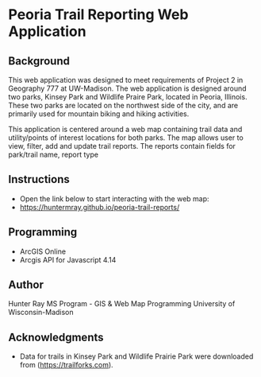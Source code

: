 Peoria Trail Reporting Web Application
======================================

## Background
This web application was designed to meet requirements of Project 2 in Geography 777 at UW-Madison. The web application is designed around two parks, Kinsey Park and Wildlife Praire Park, located in Peoria, Illinois. These two parks are located on the northwest side of the city, and are primarily used for mountain biking and hiking activities.

This application is centered around a web map containing trail data and utility/points of interest locations for both parks. The map allows user to view, filter, add and update trail reports. The reports contain fields for park/trail name, report type

## Instructions
* Open the link below to start interacting with the web map:
* https://huntermray.github.io/peoria-trail-reports/

## Programming
* ArcGIS Online
* Arcgis API for Javascript 4.14

## Author
Hunter Ray
MS Program - GIS & Web Map Programming
University of Wisconsin-Madison

## Acknowledgments
* Data for trails in Kinsey Park and Wildlife Prairie Park were downloaded from (https://trailforks.com).